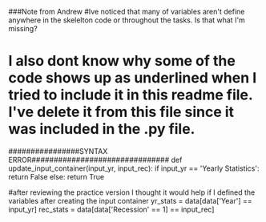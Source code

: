
###Note from Andrew
#Ive noticed that many of variables aren't define anywhere in the skelelton code or throughout the tasks. Is that what I'm missing? 
# I also dont know why some of the code shows up as underlined when I tried to include it in this readme file. I've delete it from this file since it was included in the .py file.


   
################SYNTAX ERROR###############################
def update_input_container(input_yr, input_rec):
    if input_yr == 'Yearly Statistics': 
        return False
    else: 
        return True

#after reviewing the practice version I thought it would help if I defined the variables after creating the input container
yr_stats = data[data['Year'] == input_yr]
rec_stats = data[data['Recession' == 1] == input_rec]

